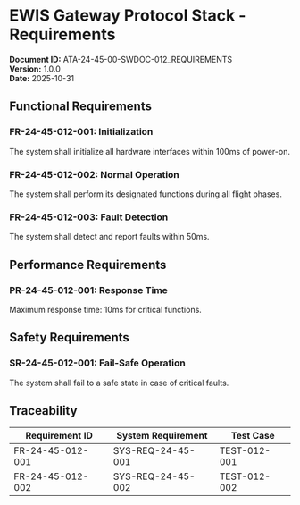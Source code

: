# EWIS Gateway Protocol Stack - Requirements

**Document ID:** ATA-24-45-00-SWDOC-012_REQUIREMENTS  
**Version:** 1.0.0  
**Date:** 2025-10-31

## Functional Requirements

### FR-24-45-012-001: Initialization
The system shall initialize all hardware interfaces within 100ms of power-on.

### FR-24-45-012-002: Normal Operation
The system shall perform its designated functions during all flight phases.

### FR-24-45-012-003: Fault Detection
The system shall detect and report faults within 50ms.

## Performance Requirements

### PR-24-45-012-001: Response Time
Maximum response time: 10ms for critical functions.

## Safety Requirements

### SR-24-45-012-001: Fail-Safe Operation
The system shall fail to a safe state in case of critical faults.

## Traceability

| Requirement ID | System Requirement | Test Case |
|----------------|-------------------|-----------|
| FR-24-45-012-001 | SYS-REQ-24-45-001 | TEST-012-001 |
| FR-24-45-012-002 | SYS-REQ-24-45-002 | TEST-012-002 |
